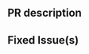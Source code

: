 <!-- Thanks for sending a pull request! Please check out our contribution guidelines: -->
<!-- https://github.com/ConsenSys/doc.orion/blob/master/CONTRIBUTING.md -->

## PR description

## Fixed Issue(s)
<!-- Please link to fixed issue(s) here using format: fixes OR-<GitHub issue number> -->
<!-- Example: "fixes #1234" -->
